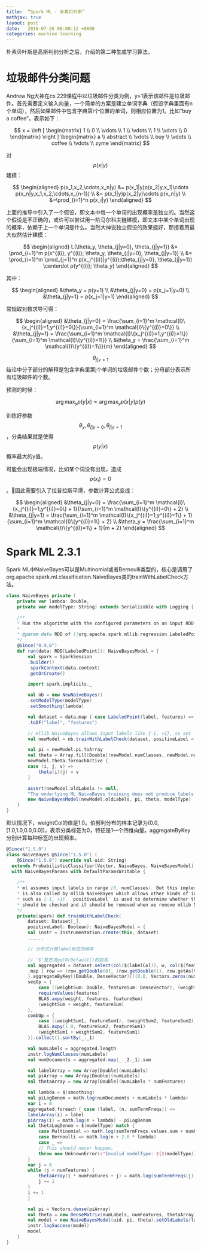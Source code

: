 ```yaml
---
title:  “Spark ML - 朴素贝叶斯”
mathjax: true
layout: post
date:   2018-07-26 08:00:12 +0800
categories: machine learning
---
```


朴素贝叶斯是高斯判别分析之后，介绍的第二种生成学习算法。

# **垃圾邮件分类问题**

Andrew Ng大神在cs 229课程中以垃圾邮件分类为例，y=1表示该邮件是垃圾邮件。首先需要定义输入向量，一个简单的方案是建立单词字典（假设字典里面有n个单词），然后如果邮件中包含字典第i个位置的单词，则相应位置为1。比如“buy a coffee”，表示如下：

$$
    x = \left [
        \begin{matrix}
            1 \\
            0 \\
            \vdots \\
            1 \\
            \vdots \\
            1 \\
            \vdots \\
            0
        \end{matrix}
    \right ]
    \begin{matrix}
        a \\
        abstract \\
        \vdots \\
        buy \\
        \vdots \\
        coffee \\
        \vdots \\
        zyme
    \end{matrix}
$$


对
$$ p(x|y) $$建模：

$$
\begin{aligned}
p(x_1,x_2,\cdots,x_n|y) &= p(x_1|y)p(x_2|y,x_1)\cdots p(x_n|y,x_1,x_2,\cdots,x_{n-1}) \\
&= p(x_1|y)p(x_2|y)\cdots p(x_n|y) \\
&=\prod_{i=1}^n p(x_i|y)
\end{aligned}
$$

上面的推导中引入了一个假设，即文本中每一个单词的出现概率是独立的。当然这个假设是不正确的，或许可以尝试用一阶马尔科夫链建模，即文本中某个单词出现的概率，依赖于上一个单词是什么。当然大神说独立假设的效果挺好，那接着用最大似然估计建模：

$$
\begin{aligned}
L(\theta_y, \theta_{j|y=0}, \theta_{j|y=1}) &= \prod_{i=1}^m p(x^{(i)}, y^{(i)}; \theta_y, \theta_{j|y=0}, \theta_{j|y=1}) \\
&= \prod_{i=1}^m \prod_{j=1}^n p(x_j^{(i)}|y^{(i)};\theta_{j|y=0}, \theta_{j|y=1}) \centerdot p(y^{(i)}; \theta_y)
\end{aligned}
$$

其中：

$$
\begin{aligned}
&\theta_y = p(y=1) \\
&\theta_{j|y=0} = p(x_j=1|y=0) \\
&\theta_{j|y=1} = p(x_j=1|y=1)
\end{aligned}
$$

常规取对数求导可得：

$$
\begin{aligned}
&\theta_{j|y=0} = \frac{\sum_{i=1}^m \mathcal{I}\{x_j^{(i)}=1,y^{(i)}=0\}}{\sum_{i=1}^m \mathcal{I}\{y^{(i)}=0\}} \\
&\theta_{j|y=1} = \frac{\sum_{i=1}^m \mathcal{I}\{x_j^{(i)}=1,y^{(i)}=1\}}{\sum_{i=1}^m \mathcal{I}\{y^{(i)}=1\}} \\
&\theta_y = \frac{\sum_{i=1}^m \mathcal{I}\{y^{(i)}=1\}}{m}
\end{aligned}
$$

$$ \theta_{j|y=1} $$
结论中分子部分的解释是包含字典里第j个单词的垃圾邮件个数；分母部分表示所有垃圾邮件的个数。

预测的时候：

$$
\arg \max_y p(y|x) = \arg \max_y p(x|y)p(y)
$$

训练好参数
$$ \theta_y, \theta_{j|y=0}, \theta_{j|y=1} $$，分类结果就是使得$$ p(y|x) $$概率最大的y值。

可能会出现极端情况，比如某个词没有出现，造成$$ p(x_i) = 0 $$。因此需要引入了拉普拉斯平滑，参数计算公式变成：

$$
\begin{aligned}
&\theta_{j|y=0} = \frac{\sum_{i=1}^m \mathcal{I}\{x_j^{(i)}=1,y^{(i)}=0\} + 1}{\sum_{i=1}^m \mathcal{I}\{y^{(i)}=0\} + 2} \\
&\theta_{j|y=1} = \frac{\sum_{i=1}^m \mathcal{I}\{x_j^{(i)}=1,y^{(i)}=1\} + 1}{\sum_{i=1}^m \mathcal{I}\{y^{(i)}=1\} + 2} \\
&\theta_y = \frac{\sum_{i=1}^m \mathcal{I}\{y^{(i)}=1\} + 1}{m + 2}
\end{aligned}
$$

# **Spark ML 2.3.1**

Spark ML中NaiveBayes可以是Multinomial或者Bernoulli类型的，核心是调用了org.apache.spark.ml.classification.NaiveBayes类的trainWithLabelCheck方法。

```scala
class NaiveBayes private (
    private var lambda: Double,
    private var modelType: String) extends Serializable with Logging {

    /**
    * Run the algorithm with the configured parameters on an input RDD of LabeledPoint entries.
    *
    * @param data RDD of [[org.apache.spark.mllib.regression.LabeledPoint]].
    */
    @Since("0.9.0")
    def run(data: RDD[LabeledPoint]): NaiveBayesModel = {
        val spark = SparkSession
        .builder()
        .sparkContext(data.context)
        .getOrCreate()

        import spark.implicits._

        val nb = new NewNaiveBayes()
        .setModelType(modelType)
        .setSmoothing(lambda)

        val dataset = data.map { case LabeledPoint(label, features) => (label, features.asML) }
        .toDF("label", "features")

        // mllib NaiveBayes allows input labels like {-1, +1}, so set `positiveLabel` as false.
        val newModel = nb.trainWithLabelCheck(dataset, positiveLabel = false)

        val pi = newModel.pi.toArray
        val theta = Array.fill[Double](newModel.numClasses, newModel.numFeatures)(0.0)
        newModel.theta.foreachActive {
        case (i, j, v) =>
            theta(i)(j) = v
        }

        assert(newModel.oldLabels != null,
        "The underlying ML NaiveBayes training does not produce labels.")
        new NaiveBayesModel(newModel.oldLabels, pi, theta, modelType)
    }
}
```

默认情况下，weightCol的值是1.0。伯努利分布的样本记录为(0.0, [1.0,1.0,0.0,0.0])，表示分类标签为0，特征是1一个四维向量。aggregateByKey分别计算每种标签的出现频率。
```scala
@Since("1.5.0")
class NaiveBayes @Since("1.5.0") (
    @Since("1.5.0") override val uid: String)
  extends ProbabilisticClassifier[Vector, NaiveBayes, NaiveBayesModel]
  with NaiveBayesParams with DefaultParamsWritable {
  
    /**
    * ml assumes input labels in range [0, numClasses). But this implementation
    * is also called by mllib NaiveBayes which allows other kinds of input labels
    * such as {-1, +1}. `positiveLabel` is used to determine whether the label
    * should be checked and it should be removed when we remove mllib NaiveBayes.
    */
    private[spark] def trainWithLabelCheck(
        dataset: Dataset[_],
        positiveLabel: Boolean): NaiveBayesModel = {
        val instr = Instrumentation.create(this, dataset)
        ......

        // 分布式计算label标签的频率

        // '$'是方法getOrDefault()的别名
        val aggregated = dataset.select(col($(labelCol)), w, col($(featuresCol))).rdd
        .map { row => (row.getDouble(0), (row.getDouble(1), row.getAs[Vector](2)))
        }.aggregateByKey[(Double, DenseVector)]((0.0, Vectors.zeros(numFeatures).toDense))(
        seqOp = {
            case ((weightSum: Double, featureSum: DenseVector), (weight, features)) =>
            requireValues(features)
            BLAS.axpy(weight, features, featureSum)
            (weightSum + weight, featureSum)
        },
        combOp = {
            case ((weightSum1, featureSum1), (weightSum2, featureSum2)) =>
            BLAS.axpy(1.0, featureSum2, featureSum1)
            (weightSum1 + weightSum2, featureSum1)
        }).collect().sortBy(_._1)

        val numLabels = aggregated.length
        instr.logNumClasses(numLabels)
        val numDocuments = aggregated.map(_._2._1).sum

        val labelArray = new Array[Double](numLabels)
        val piArray = new Array[Double](numLabels)
        val thetaArray = new Array[Double](numLabels * numFeatures)

        val lambda = $(smoothing)
        val piLogDenom = math.log(numDocuments + numLabels * lambda)
        var i = 0
        aggregated.foreach { case (label, (n, sumTermFreqs)) =>
        labelArray(i) = label
        piArray(i) = math.log(n + lambda) - piLogDenom
        val thetaLogDenom = $(modelType) match {
            case Multinomial => math.log(sumTermFreqs.values.sum + numFeatures * lambda)
            case Bernoulli => math.log(n + 2.0 * lambda)
            case _ =>
            // This should never happen.
            throw new UnknownError(s"Invalid modelType: ${$(modelType)}.")
        }
        var j = 0
        while (j < numFeatures) {
            thetaArray(i * numFeatures + j) = math.log(sumTermFreqs(j) + lambda) - thetaLogDenom
            j += 1
        }
        i += 1
        }

        val pi = Vectors.dense(piArray)
        val theta = new DenseMatrix(numLabels, numFeatures, thetaArray, true)
        val model = new NaiveBayesModel(uid, pi, theta).setOldLabels(labelArray)
        instr.logSuccess(model)
        model
    }
}
```
